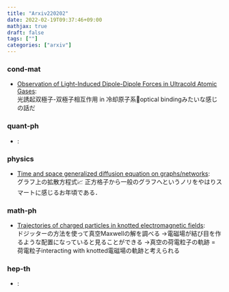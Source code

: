 ```yaml
---
title: "Arxiv220202"
date: 2022-02-19T09:37:46+09:00
mathjax: true
draft: false
tags: [""]
categories: ["arxiv"]
---
```

### cond-mat
- [Observation of Light-Induced Dipole-Dipole Forces in Ultracold Atomic Gases](https://arxiv.org/abs/2202.00562):  
光誘起双極子-双極子相互作用 in 冷却原子系🍧optical bindingみたいな感じの話だ


### quant-ph
- []():  


### physics
- [Time and space generalized diffusion equation on graphs/networks](https://arxiv.org/abs/2202.00318):  
グラフ上の拡散方程式📈
正方格子から一般のグラフへというノリをやはりスマートに感じるお年頃である．


### math-ph
- [Trajectories of charged particles in knotted electromagnetic fields](https://arxiv.org/abs/2202.00169):  
ドジッターの方法を使って真空Maxwellの解を調べる
→電磁場が結び目を作るような配置になっていると見ることができる
→真空の荷電粒子の軌跡 = 荷電粒子interacting with knotted電磁場の軌跡と考えられる


### hep-th
- []():  
